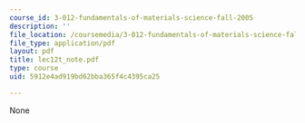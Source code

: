 ```yaml
---
course_id: 3-012-fundamentals-of-materials-science-fall-2005
description: ''
file_location: /coursemedia/3-012-fundamentals-of-materials-science-fall-2005/5912e4ad919bd62bba365f4c4395ca25_lec12t_note.pdf
file_type: application/pdf
layout: pdf
title: lec12t_note.pdf
type: course
uid: 5912e4ad919bd62bba365f4c4395ca25

---
```

None